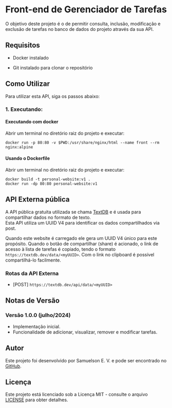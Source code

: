 # Front-end de Gerenciador de Tarefas

O objetivo deste projeto é o de permitir consulta, inclusão, modificação e exclusão de tarefas no banco de dados do projeto através da sua API.

## Requisitos

* Docker instalado

* Git instalado para clonar o repositório

## Como Utilizar

Para utilizar esta API, siga os passos abaixo:
### 1. Executando:
#### Executando com docker
Abrir um terminal no diretório raiz do projeto e executar:
```shell
docker run -p 80:80 -v $PWD:/usr/share/nginx/html --name front --rm nginx:alpine 
```  

#### Usando o Dockerfile
Abrir um terminal no diretório raiz do projeto e executar:
```shell
docker build -t personal-website:v1 .
docker run -dp 80:80 personal-website:v1
```

## API Externa pública

A API pública gratuita utilizada se chama [TextDB](https://textdb.dev) e é usada para compartilhar dados no formato de texto.  
Esta API utiliza um UUID V4 para identificar os dados compartilhados via post.  
  
Quando este website é carregado ele gera um UUID V4 único para este propósito. Quando
o botão de compartilhar (share) é acionado, o link de acesso à lista de tarefas é copiado, 
tendo o formato ```https://textdb.dev/data/<myUUID>```.
Com o link no clipboard é possível compartilhá-lo facilmente.


### Rotas da API Externa

- [POST] `https://textdb.dev/api/data/<myUUID>`
  

## Notas de Versão

### Versão 1.0.0 (julho/2024)

- Implementação inicial.
- Funcionalidade de adicionar, visualizar, remover e modificar tarefas.

## Autor

Este projeto foi desenvolvido por Samuelson E. V. e pode ser encontrado no [GitHub](https://github.com/samuelsonev).

## Licença

Este projeto está licenciado sob a Licença MIT - consulte o arquivo [LICENSE](https://www.mit.edu/~amini/LICENSE.md) para obter detalhes.